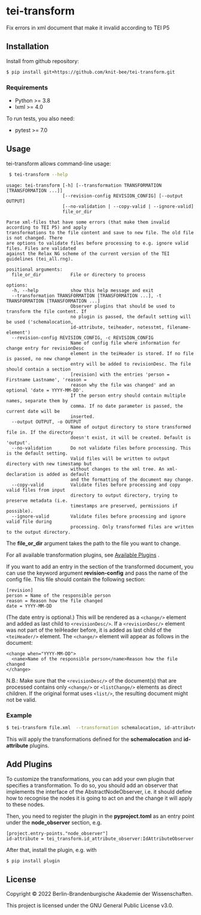 # tei-transform
Fix errors in xml document that make it invalid according to TEI P5


## Installation
Install from github repository:

```sh
$ pip install git+https://github.com/knit-bee/tei-transform.git
```

### Requirements
* Python >= 3.8
* lxml >= 4.0

To run tests, you also need:

* pytest >= 7.0

## Usage
tei-transform allows command-line usage:
```sh
 $ tei-transform --help
 ```
```
usage: tei-transform [-h] [--transformation TRANSFORMATION [TRANSFORMATION ...]]
                     [--revision-config REVISION_CONFIG] [--output OUTPUT]
                     [--no-validation | --copy-valid | --ignore-valid]
                     file_or_dir

Parse xml-files that have some errors (that make them invalid according to TEI P5) and apply
transformations to the file content and save to new file. The old file is not changed. There
are options to validate files before processing to e.g. ignore valid files. Files are validated
against the Relax NG scheme of the current version of the TEI guidelines (tei_all.rng).

positional arguments:
  file_or_dir           File or directory to process

options:
  -h, --help            show this help message and exit
  --transformation TRANSFORMATION [TRANSFORMATION ...], -t TRANSFORMATION [TRANSFORMATION ...]
                        Observer plugins that should be used to transform the file content. If
                        no plugin is passed, the default setting will be used ('schemalocation,
                        id-attribute, teiheader, notesstmt, filename-element')
  --revision-config REVISION_CONFIG, -c REVISION_CONFIG
                        Name of config file where information for change entry for revisionDesc
                        element in the teiHeader is stored. If no file is passed, no new change
                        entry will be added to revisionDesc. The file should contain a section
                        [revision] with the entries 'person = Firstname Lastname', 'reason =
                        reason why the file was changed' and an optional 'date = YYYY-MM-DD'.
                        If the person entry should contain multiple names, separate them by
                        comma. If no date parameter is passed, the current date will be
                        inserted.
  --output OUTPUT, -o OUTPUT
                        Name of output directory to store transformed file in. If the directory
                        doesn't exist, it will be created. Default is 'output'.
  --no-validation       Do not validate files before processing. This is the default setting.
                        Valid files will be written to output directory with new timestamp but
                        without changes to the xml tree. An xml-declaration is added as default
                        and the formatting of the document may change.
  --copy-valid          Validate files before processing and copy valid files from input
                        directory to output directory, trying to preserve metadata (i.e.
                        timestamps are preserved, permissions if possible).
  --ignore-valid        Validate files before processing and ignore valid file during
                        processing. Only transformed files are written to the output directory.
```

The **file_or_dir** argument takes the path to the file you want to change.

For all available transformation plugins, see [Available Plugins](Available_plugins.md) .

If you want to add an entry in the <revisionDesc/> section of the transformed
document, you can use the keyword argument **revision-config** and pass the name of
the config file. This file should contain the following section:

```
[revision]
person = Name of the responsible person
reason = Reason how the file changed
date = YYYY-MM-DD
```
(The date entry is optional.)
This will be rendered as a `<change/>` element and added as last child to `<revisionDesc/>`. If
 a `<revisionDesc/>` element was not part of the teiHeader before, it is added as last child
 of the `<teiHeader/>` element. The `<change/>` element will appear as follows in the document:

```
<change when="YYYY-MM-DD">
  <name>Name of the responsible person</name>Reason how the file changed
</change>
```
N.B.: Make sure that the `<revisionDesc/>` of the document(s) that are processed
 contains only `<change/>` or `<listChange/>` elements as direct children. If the
 original format uses `<list/>`, the resulting document might not be valid.


### Example

```sh
$ tei-transform file.xml  --transformation schemalocation, id-attribute
```
This will apply the transformations defined for the **schemalocation** and **id-attribute**
plugins.

## Add Plugins
To customize the transformations, you can add your own plugin that specifies a
transformation. To do so, you should add an observer that implements the interface
of the AbstractNodeObserver, i.e. it should define how to recognise the nodes it
 is going to act on and the change it will apply to these nodes.

Then, you need to register the plugin in the **pyproject.toml** as an entry point under
the **node_observer** section, e.g.

```
[project.entry-points."node_observer"]
id-attribute = tei_transform.id_attribute_observer:IdAttributeObserver
```

After that, install the plugin, e.g. with
```sh
$ pip install plugin
```


## License
Copyright © 2022 Berlin-Brandenburgische Akademie der Wissenschaften.

This project is licensed under the GNU General Public License v3.0.
